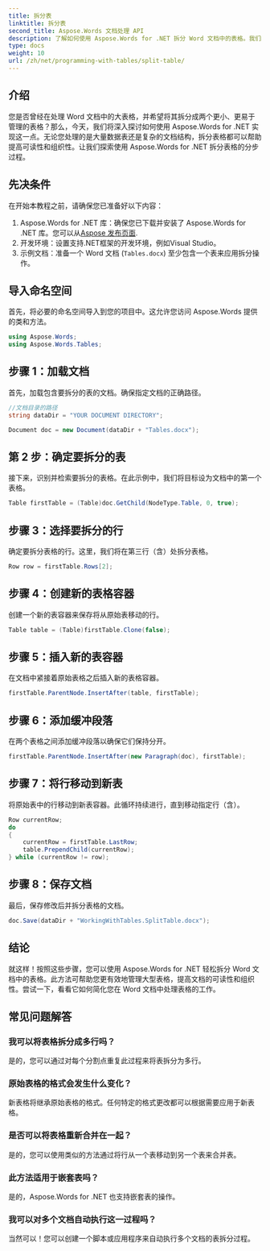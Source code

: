 ```yaml
---
title: 拆分表
linktitle: 拆分表
second_title: Aspose.Words 文档处理 API
description: 了解如何使用 Aspose.Words for .NET 拆分 Word 文档中的表格。我们的分步指南使表格管理变得简单而高效。
type: docs
weight: 10
url: /zh/net/programming-with-tables/split-table/
---
```

## 介绍

您是否曾经在处理 Word 文档中的大表格，并希望将其拆分成两个更小、更易于管理的表格？那么，今天，我们将深入探讨如何使用 Aspose.Words for .NET 实现这一点。无论您处理的是大量数据表还是复杂的文档结构，拆分表格都可以帮助提高可读性和组织性。让我们探索使用 Aspose.Words for .NET 拆分表格的分步过程。

## 先决条件

在开始本教程之前，请确保您已准备好以下内容：

1.  Aspose.Words for .NET 库：确保您已下载并安装了 Aspose.Words for .NET 库。您可以从[Aspose 发布页面](https://releases.aspose.com/words/net/).
2. 开发环境：设置支持.NET框架的开发环境，例如Visual Studio。
3. 示例文档：准备一个 Word 文档 (`Tables.docx`) 至少包含一个表来应用拆分操作。

## 导入命名空间

首先，将必要的命名空间导入到您的项目中。这允许您访问 Aspose.Words 提供的类和方法。

```csharp
using Aspose.Words;
using Aspose.Words.Tables;
```

## 步骤 1：加载文档

首先，加载包含要拆分的表的文档。确保指定文档的正确路径。

```csharp
//文档目录的路径
string dataDir = "YOUR DOCUMENT DIRECTORY";

Document doc = new Document(dataDir + "Tables.docx");
```

## 第 2 步：确定要拆分的表

接下来，识别并检索要拆分的表格。在此示例中，我们将目标设为文档中的第一个表格。

```csharp
Table firstTable = (Table)doc.GetChild(NodeType.Table, 0, true);
```

## 步骤 3：选择要拆分的行

确定要拆分表格的行。这里，我们将在第三行（含）处拆分表格。

```csharp
Row row = firstTable.Rows[2];
```

## 步骤 4：创建新的表格容器

创建一个新的表容器来保存将从原始表移动的行。

```csharp
Table table = (Table)firstTable.Clone(false);
```

## 步骤 5：插入新的表容器

在文档中紧接着原始表格之后插入新的表格容器。

```csharp
firstTable.ParentNode.InsertAfter(table, firstTable);
```

## 步骤 6：添加缓冲段落

在两个表格之间添加缓冲段落以确保它们保持分开。

```csharp
firstTable.ParentNode.InsertAfter(new Paragraph(doc), firstTable);
```

## 步骤 7：将行移动到新表

将原始表中的行移动到新表容器。此循环持续进行，直到移动指定行（含）。

```csharp
Row currentRow;
do
{
    currentRow = firstTable.LastRow;
    table.PrependChild(currentRow);
} while (currentRow != row);
```

## 步骤 8：保存文档

最后，保存修改后并拆分表格的文档。

```csharp
doc.Save(dataDir + "WorkingWithTables.SplitTable.docx");
```

## 结论

就这样！按照这些步骤，您可以使用 Aspose.Words for .NET 轻松拆分 Word 文档中的表格。此方法可帮助您更有效地管理大型表格，提高文档的可读性和组织性。尝试一下，看看它如何简化您在 Word 文档中处理表格的工作。

## 常见问题解答

### 我可以将表格拆分成多行吗？
是的，您可以通过对每个分割点重复此过程来将表拆分为多行。

### 原始表格的格式会发生什么变化？
新表格将继承原始表格的格式。任何特定的格式更改都可以根据需要应用于新表格。

### 是否可以将表格重新合并在一起？
是的，您可以使用类似的方法通过将行从一个表移动到另一个表来合并表。

### 此方法适用于嵌套表吗？
是的，Aspose.Words for .NET 也支持嵌套表的操作。

### 我可以对多个文档自动执行这一过程吗？
当然可以！您可以创建一个脚本或应用程序来自动执行多个文档的表拆分过程。
